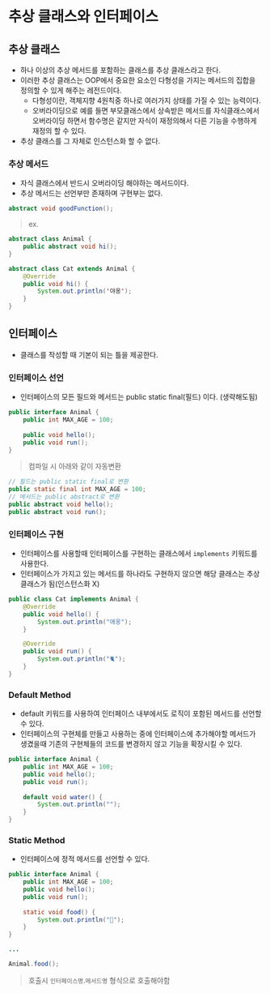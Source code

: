 # 추상 클래스와 인터페이스

## 추상 클래스
- 하나 이상의 추상 메서드를 포함하는 클래스를 추상 클래스라고 한다.
- 이러한 추상 클래스는 OOP에서 중요한 요소인 다형성을 가지는 메서드의 집합을 정의할 수 있게 해주는 레전드이다.
  -  다형성이란, 객체지향 4원칙중 하나로 여러가지 상태를 가질 수 있는 능력이다.
  - 오버라이딩으로 예를 들면 부모클래스에서 상속받은 메서드를 자식클래스에서 오버라이딩 하면서 함수명은 같지만 자식이 재정의해서 다른 기능을 수행하게 재정의 할 수 있다. 
- 추상 클래스를 그 자체로 인스턴스화 할 수 없다.

### 추상 메서드
- 자식 클래스에서 반드시 오버라이딩 해야하는 메서드이다.
- 추상 메서드는 선언부만 존재하며 구현부는 없다.

```java
abstract void goodFunction();
```
> ex.
```java
abstract class Animal {
    public abstract void hi();
}

abstract class Cat extends Animal {
    @Override
    public void hi() {
        System.out.println('야옹');
    }
}
```

## 인터페이스
- 클래스를 작성할 때 기본이 되는 틀을 제공한다.

### 인터페이스 선언
- 인터페이스의 모든 필드와 메서드는 public static final(필드) 이다. (생략해도됨)
```java
public interface Animal {
    public int MAX_AGE = 100;
    
    public void hello();
    public void run();
}
```
> 컴파일 시 아래와 같이 자동변환
```java
// 필드는 public static final로 변환
public static final int MAX_AGE = 100;
// 메서드는 public abstract로 변환
public abstract void hello(); 
public abstract void run();
```

### 인터페이스 구현
- 인터페이스를 사용할때 인터페이스를 구현하는 클래스에서 `implements` 키워드를 사용한다.
- 인터페이스가 가지고 있는 메서드를 하나라도 구현하지 않으면 해당 클래스는 추상클래스가 됨(인스턴스화 X)

```java
public class Cat implements Animal {
    @Override
    public void hello() {
        System.out.println("애옹");
    }

    @Override
    public void run() {
        System.out.println("🐈");
    }
}
```

### Default Method

- default 키워드를 사용하여 인터페이스 내부에서도 로직이 포함된 메서드를 선언할 수 있다.
- 인터페이스의 구현체를 만들고 사용하는 중에 인터페이스에 추가해야할 메서드가 생겼을때 기존의 구현체들의 코드를 변경하지 않고 기능을 확장시킬 수 있다.
```java
public interface Animal {
    public int MAX_AGE = 100;
    public void hello();
    public void run();
    
    default void water() {
        System.out.println("");
    }
}
```

### Static Method

- 인터페이스에 정적 메서드를 선언할 수 있다.

```java
public interface Animal {
    public int MAX_AGE = 100;
    public void hello();
    public void run();
    
    static void food() {
        System.out.println("🍗");
    }
}

...

Animal.food();
```

> 호출시 `인터페이스명`.`메서드명` 형식으로 호출해야함